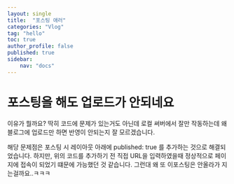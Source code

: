 ```yaml
---
layout: single
title:  "포스팅 애러"
categories: "Vlog"
tag: "hello"
toc: true
author_profile: false
published: true
sidebar:
    nav: "docs"
---
```


# 포스팅을 해도 업로드가 안되네요
이유가 뭘까요? 딱히 코드에 문제가 있는거도 아닌데
로컬 써버에서 잘만 작동하는데 왜 블로그에 업로드만 하면 반영이 안되는지 잘 모르겠습니다.

해당 문제점은 포스팅 시 레이아웃 아래에
published: true
를 추가하는 것으로 해결되었습니다.
하지만, 위의 코드를 추가하기 전 직접 URL을 입력하였을때 정상적으로 페이지에 접속이 되었기 떄문에 가능했던 것 같습니다. 그런대 왜 또 이포스팅은 안올라가 지는걸까요..ㅋㅋㅋ
